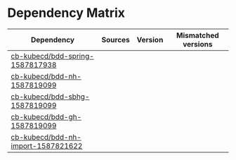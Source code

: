 # Dependency Matrix

Dependency | Sources | Version | Mismatched versions
---------- | ------- | ------- | -------------------
[cb-kubecd/bdd-spring-1587817938](https://github.com/cb-kubecd/bdd-spring-1587817938.git) |  | []() | 
[cb-kubecd/bdd-nh-1587819099](https://github.com/cb-kubecd/bdd-nh-1587819099.git) |  | []() | 
[cb-kubecd/bdd-sbhg-1587819099](https://github.com/cb-kubecd/bdd-sbhg-1587819099.git) |  | []() | 
[cb-kubecd/bdd-gh-1587819099](https://github.com/cb-kubecd/bdd-gh-1587819099.git) |  | []() | 
[cb-kubecd/bdd-nh-import-1587821622](https://github.com/cb-kubecd/bdd-nh-import-1587821622.git) |  | []() | 
